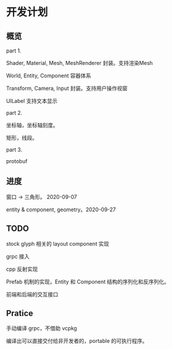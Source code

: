 # 开发计划


## 概览

part 1.

Shader, Material, Mesh, MeshRenderer 封装。支持渲染Mesh

World, Entity, Component 容器体系

Transform, Camera, Input 封装。支持用户操作视窗

UILabel 支持文本显示


part 2.

坐标轴，坐标轴刻度。

矩形，线段。


part 3.

protobuf


## 进度

窗口 -> 三角形。 2020-09-07

entity & component, geometry。2020-09-27

## TODO

stock glyph 相关的 layout component 实现

grpc 接入

cpp 反射实现

Prefab 机制的实现，Entity 和 Component 结构的序列化和反序列化。

前端和后端的交互接口


## Pratice

手动编译 grpc，不借助 vcpkg

编译出可以直接交付给非开发者的，portable 的可执行程序。
